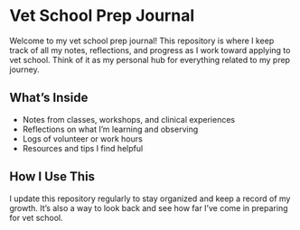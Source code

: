 # Vet School Prep Journal

Welcome to my vet school prep journal! This repository is where I keep track of all my notes, reflections, and progress as I work toward applying to vet school. Think of it as my personal hub for everything related to my prep journey.

## What’s Inside

- Notes from classes, workshops, and clinical experiences  
- Reflections on what I’m learning and observing  
- Logs of volunteer or work hours  
- Resources and tips I find helpful  

## How I Use This

I update this repository regularly to stay organized and keep a record of my growth. It’s also a way to look back and see how far I’ve come in preparing for vet school.
